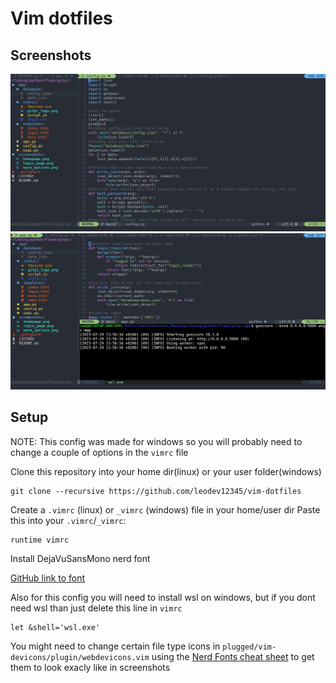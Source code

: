 # Vim dotfiles

## Screenshots
![Image 1](/screenshots/img1.png)
![Image 2](/screenshots/img2.png)

## Setup

NOTE: This config was made for windows so you will probably need to change a couple of options in the `vimrc` file

Clone this repository into your home dir(linux) or your user folder(windows)
```
git clone --recursive https://github.com/leodev12345/vim-dotfiles
```

Create a `.vimrc` (linux) or `_vimrc` (windows) file in your home/user dir
Paste this into your `.vimrc`/`_vimrc`:
```
runtime vimrc
```

Install DejaVuSansMono nerd font

[GitHub link to font](https://github.com/ryanoasis/nerd-fonts/tree/master/patched-fonts/DejaVuSansMono)

Also for this config you will need to install wsl on windows, but if you dont need wsl than just delete this line in `vimrc`
```
let &shell='wsl.exe'
```

You might need to change certain file type icons in `plugged/vim-devicons/plugin/webdevicons.vim` using the [Nerd Fonts cheat sheet](https://www.nerdfonts.com/cheat-sheet) to get them to look exacly like in screenshots
